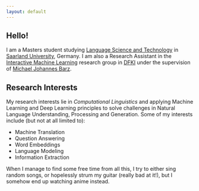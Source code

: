 ```yaml
---
layout: default
---
```


## Hello!

I am a Masters student studying [Language Science and Technology](https://www.uni-saarland.de/en/master/study-programmes/lang-lit/lst/description.html) in [Saarland University](https://www.uni-saarland.de/nc/en/home.html), Germany. I am also a Research Assistant in the [Interactive Machine Learning](http://iml.dfki.de/) research group in [DFKI](https://www.dfki.de/en/web/) under the supervision of [Michael Johannes Barz](https://michael.barz.de/).

## Research Interests

My research interests lie in _Computational Linguistics_ and applying Machine Learning and Deep Learning principles to solve challenges in Natural Language Understanding, Processing and Generation. Some of my interests include (but not at all limited to):

* Machine Translation
* Question Answering
* Word Embeddings
* Language Modeling
* Information Extraction

When I manage to find some free time from all this, I try to either sing random songs, or hopelessly strum my guitar (really bad at it!), but I somehow end up watching anime instead.
